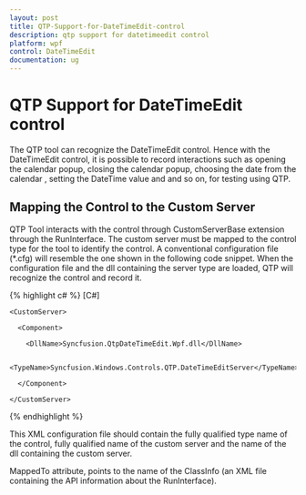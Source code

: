 ```yaml
---
layout: post
title: QTP-Support-for-DateTimeEdit-control
description: qtp support for datetimeedit control
platform: wpf
control: DateTimeEdit
documentation: ug
---
```


# QTP Support for DateTimeEdit control

The QTP tool can recognize the DateTimeEdit control. Hence with the DateTimeEdit control,  it is possible to record interactions such as opening the calendar popup, closing the calendar popup, choosing the date from  the calendar , setting the DateTime value and and so on, for testing using QTP.

## Mapping the Control to the Custom Server

QTP Tool interacts with the control through CustomServerBase extension through the RunInterface. The custom server must be mapped to the control type for the tool to identify the control. A conventional configuration file (*.cfg) will resemble the one shown in the following code snippet. When the configuration file and the dll containing the server type are loaded, QTP will recognize the control and record it.


{% highlight c# %}
[C#]

<?xml version="1.0" encoding="UTF-8"?>

<Controls>

  <Control Type="Syncfusion.Windows.Shared.DateTimeEdit" MappedTo="SfDateTimeEdit">

    <CustomServer>

      <Component>

        <DllName>Syncfusion.QtpDateTimeEdit.Wpf.dll</DllName>

        <TypeName>Syncfusion.Windows.Controls.QTP.DateTimeEditServer</TypeName>

      </Component>

    </CustomServer>

  </Control>

</Controls>



{% endhighlight  %}

This XML configuration file should contain the fully qualified type name of the control, fully qualified name of the custom server and the name of the dll containing the custom server.

MappedTo attribute, points to the name of the ClassInfo (an XML file containing the API information about the RunInterface).

